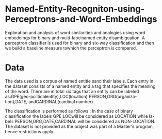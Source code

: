 # Named-Entity-Recogniton-using-Perceptrons-and-Word-Embeddings

Exploration and  analysis of   word similarities and analogies using word embeddings for  binary  and  multi-labelnamed entity disambiguation. 
A perceptron classifier is used for binary and six-way classification and then we build a baseline measure towhich  the  perceptron  is  compared. 

# Data

The  data  used  is  a  corpus  of  named  entitie sand  their  labels.   Each  entry  in  the  dataset  consists of a named entity and a tag that specifies the meaning of the word.  There are in total six tags that an entity can be labeled as:GPE(geo-politicalentity),LOC(location),PERSON,ORG(organiza-tion),DATE, andCARDINAL(cardinal number).

The classification is performed as follows :  In the case of binary classification the labels GPE,LOCwill be considered as LOCATION while la-bels PERSON,ORG,DATE,CARDINAL will  be considered  as NON-LOCATION. 
The dataset is not provided as the project was part of a Master's program, hence restrictions apply. 

